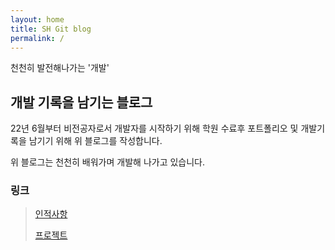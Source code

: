 ```yaml
---
layout: home
title: SH Git blog
permalink: /
---
```


천천히 발전해나가는 '개발'

## 개발 기록을 남기는 블로그

22년 6월부터 비전공자로서 개발자를 시작하기 위해 학원 수료후 포트폴리오 및 개발기록을 남기기 위해 위 블로그를 작성합니다.

위 블로그는 천천히 배워가며 개발해 나가고 있습니다.
### 링크
>[인적사항](/pages/about/)
>
>[프로젝트](/pages/project/)
